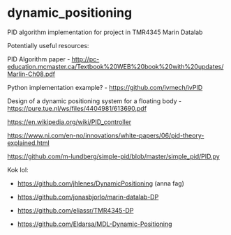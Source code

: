 # dynamic_positioning
PID algorithm implementation for project in TMR4345 Marin Datalab

Potentially useful resources:

PID Algorithm paper - http://pc-education.mcmaster.ca/Textbook%20WEB%20book%20with%20updates/Marlin-Ch08.pdf

Python implementation example? - https://github.com/ivmech/ivPID

Design of a dynamic positioning system for a floating body - https://pure.tue.nl/ws/files/4404981/613690.pdf

https://en.wikipedia.org/wiki/PID_controller

https://www.ni.com/en-no/innovations/white-papers/06/pid-theory-explained.html

https://github.com/m-lundberg/simple-pid/blob/master/simple_pid/PID.py

Kok lol:
- https://github.com/jhlenes/DynamicPositioning (anna fag) 

- https://github.com/jonasbjorlo/marin-datalab-DP

- https://github.com/eliassr/TMR4345-DP

- https://github.com/Eldarsa/MDL-Dynamic-Positioning



